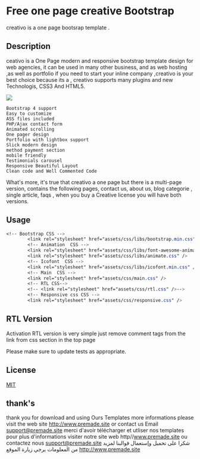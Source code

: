 
#  Free one page creative Bootstrap 

creativo is a one page bootsrap template .

## Description

 ceativo is a One Page modern and responsive bootstrap template design for web agencies, it can be used in many other business, and as web hosting ,as well as portfolio
if you need to start your inline company ,creativo is your best choice because its a , creativo supports many plugins and new Technologis, CSS3 And HTML5.

 ![](screen.jpg)


    Bootstrap 4 support
    Easy to customize
    ASS files included
    PHP/Ajax contact form
    Animated scrolling
    One pager design
    Portfolio with lightbox support
    Slick modern design
    method payment section
    mobile friendly
    Testimonials carousel
    Responsive Beautiful Layout
    Clean code and Well Commented Code

What's more, it's true that creativo a one page but there is a multi-page version, contains the following pages, contact us, about us, blog categorie , single article, faqs , when you buy a Creative license you will have both versions.


## Usage

```CSS 
<!-- Bootstrap CSS --> 
		<link rel="stylesheet" href="assets/css/libs/bootstrap.min.css" />
		<!-- Animation  CSS --> 
		<link rel="stylesheet" href="assets/css/libs/font-awesome-animation.css" />
		<link rel="stylesheet" href="assets/css/libs/animate.css" />
		<!-- Icofont  CSS --> 
		<link rel="stylesheet" href="assets/css/libs/icofont.min.css" />
		<!-- Main  CSS --> 
		<link rel="stylesheet" href="assets/css/main.css" />
		<!-- RTL CSS-->
		<!-- <link rel="stylesheet" href="assets/css/rtl.css" />-->
		<!-- Responsive css CSS --> 
		<link rel="stylesheet" href="assets/css/responsive.css" />
```

## RTL Version 
Activation RTL version is very simple just remove comment tags from the link from css section in the top page


<!-- RTL CSS-->
  <!-- <link rel="stylesheet" href="assets/css/rtl.css" />-->



Please make sure to update tests as appropriate.

## License
[MIT](https://choosealicense.com/licenses/mit/)
## thank's
thank you for download and using Ours Templates  more informations please visit the web site http://www.premade.site or contact us Email support@premade.site
merci d'avoir télécharger et utliser nos templates pour plus d'informations visiter notre site web http//www.premade.site ou contactez nous support@premade.site
شكرا على تحميل وإستعمال قوالبنا لمزيد من المعلومات يرجي زيارة الموقع 
http://www.premade.site
